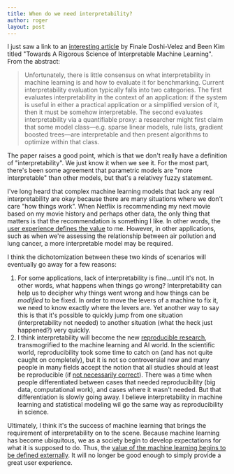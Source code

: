 ```yaml
---
title: When do we need interpretability?
author: roger
layout: post
---
```


I just saw a link to an [interesting article](https://arxiv.org/abs/1702.08608) by Finale Doshi-Velez and Been Kim titled "Towards A Rigorous Science of Interpretable Machine Learning". From the abstract:

> Unfortunately, there is little consensus on what interpretability in machine learning is and how to evaluate it for benchmarking. Current interpretability evaluation typically falls into two categories. The first evaluates interpretability in the context of an application: if the system is useful in either a practical application or a simplified version of it, then it must be somehow interpretable. The second evaluates interpretability via a quantifiable proxy: a researcher might first claim that some model class—e.g. sparse linear models, rule lists, gradient boosted trees—are interpretable and then present algorithms to optimize within that class.

The paper raises a good point, which is that we don't really have a definition of "interpretability". We just know it when we see it. For the most part, there's been some agreement that parametric models are "more interpretable" than other models, but that's a relativey fuzzy statement.

I've long heard that complex machine learning models that lack any real interpretability are okay because there are many situations where we don't care "how things work". When Netflix is recommending my next movie based on my movie history and perhaps other data, the only thing that matters is that the recommendation is something I like. In other words, the [user experience defines the value](http://simplystatistics.org/2017/01/23/ux-value/) to me. However, in other applications, such as when we're assessing the relationship between air pollution and lung cancer, a more interpretable model may be required. 

I think the dichotomization between these two kinds of scenarios will eventually go away for a few reasons:

1. For some applications, lack of interpretability is fine...until it's not. In other words, what happens when things go wrong? Interpretability can help us to decipher why things went wrong and how things can be *modified* to be fixed. In order to move the levers of a machine to fix it, we need to know exactly where the levers are. Yet another way to say this is that it's possible to quickly jump from one situation (interpretability not needed) to another situation (what the heck just happened?) very quickly. 
2.  I think interpretability will become the new [reproducible research](http://simplystatistics.org/2014/06/06/the-real-reason-reproducible-research-is-important/), transmogrified to the machine learning and AI world. In the scientific world, reproducibility took some time to catch on (and has not quite caught on completely), but it is not so controversial now and many people in many fields accept the notion that all studies should at least be reproducible (if [not necessarily correct](http://www.pnas.org/content/112/6/1645.full)). There was a time when people differentiated between cases that needed reproducibility (big data, computational work), and cases where it wasn't needed. But that differentiation is slowly going away. I believe interpretability in machine learning and statistical modeling wil go the same way as reproducibility in science.

Ultimately, I think it's the success of machine learning that brings the requirement of interpretability on to the scene. Because machine learning has become ubiquitous, we as a society begin to develop expectations for what it is supposed to do. Thus, the [value of the machine learning begins to be defined externally](http://simplystatistics.org/2017/01/23/ux-value/). It will no longer be good enough to simply provide a great user experience. 